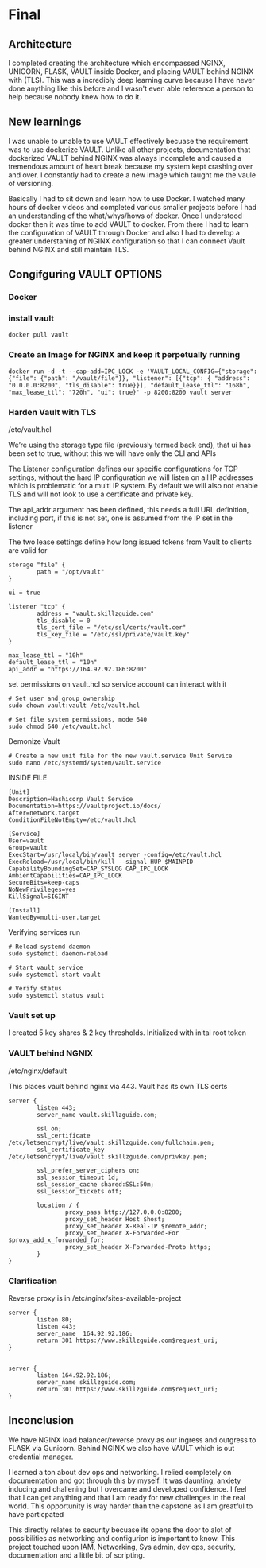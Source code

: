 # Final 

## Architecture

<p>
 I completed creating the architecture which encompassed NGINX, UNICORN, FLASK, VAULT inside Docker, and placing VAULT behind NGINX with (TLS). This was a incredibly deep learning curve because I have never done anything like this before and I wasn't even able reference a person to help because nobody knew how to do it. 
</p>

## New learnings
<p>
I was unable to unable to use VAULT effectively becuase the requirement was to use dockerize VAULT. Unlike all other projects, documentation that dockerized VAULT behind NGINX was always incomplete and caused a tremendous amount of heart break because my system kept crashing over and over. I constantly had to create a new image which taught me the vaule of versioning.
</p>

<p>
Basically I had to sit down and learn how to use Docker. I watched many hours of docker videos and completed various smaller projects before I had an understanding of the what/whys/hows of docker. Once I understood docker then it was time to add VAULT to docker. From there I had to learn the configuration of VAULT through Docker and also I had to develop a greater understaning of NGINX configuration so that I can connect Vault behind NGINX and still maintain TLS. 
</p>

## Congifguring VAULT OPTIONS

### Docker

### install vault
 ```
 docker pull vault
 ```
 ### Create an Image for NGINX and keep it perpetually running
 
```
docker run -d -t --cap-add=IPC_LOCK -e 'VAULT_LOCAL_CONFIG={"storage": {"file": {"path": "/vault/file"}}, "listener": [{"tcp": { "address": "0.0.0.0:8200", "tls_disable": true}}], "default_lease_ttl": "168h", "max_lease_ttl": "720h", "ui": true}' -p 8200:8200 vault server
```

### Harden Vault with TLS

<p>
/etc/vault.hcl

We’re using the storage type file (previously termed back end), that ui has been set to true, without this we will have only the CLI and APIs

The Listener configuration defines our specific configurations for TCP settings, without the hard IP configuration we will listen on all IP addresses which is problematic for a multi IP system. By default we will also not enable TLS and will not look to use a certificate and private key.

The api_addr argument has been defined, this needs a full URL definition, including port, if this is not set, one is assumed from the IP set in the listener

The two lease settings define how long issued tokens from Vault to clients are valid for
</p>

```
storage "file" {
        path = "/opt/vault"
}

ui = true

listener "tcp" {
        address = "vault.skillzguide.com"
        tls_disable = 0
        tls_cert_file = "/etc/ssl/certs/vault.cer"
        tls_key_file = "/etc/ssl/private/vault.key"
}

max_lease_ttl = "10h"
default_lease_ttl = "10h"
api_addr = "https://164.92.92.186:8200"

```

<p>
set permissions on vault.hcl so service account can interact with it
</p>

```
# Set user and group ownership
sudo chown vault:vault /etc/vault.hcl

# Set file system permissions, mode 640
sudo chmod 640 /etc/vault.hcl

```

<p>
Demonize Vault
</p>

```
# Create a new unit file for the new vault.service Unit Service
sudo nano /etc/systemd/system/vault.service
```
<p> INSIDE FILE</p>

```
[Unit]
Description=Hashicorp Vault Service
Documentation=https://vaultproject.io/docs/
After=network.target
ConditionFileNotEmpty=/etc/vault.hcl

[Service]
User=vault
Group=vault
ExecStart=/usr/local/bin/vault server -config=/etc/vault.hcl
ExecReload=/usr/local/bin/kill --signal HUP $MAINPID
CapabilityBoundingSet=CAP_SYSLOG CAP_IPC_LOCK
AmbientCapabilities=CAP_IPC_LOCK
SecureBits=keep-caps
NoNewPrivileges=yes
KillSignal=SIGINT

[Install]
WantedBy=multi-user.target
```
<p> Verifying services run </p>

```
# Reload systemd daemon
sudo systemctl daemon-reload

# Start vault service
sudo systemctl start vault

# Verify status
sudo systemctl status vault

```

### Vault set up

<p> I created 5 key shares & 2 key thresholds. Initialized with inital root token </p>

### VAULT behind NGNIX
<p> /etc/nginx/default </p>

<p> 
This places vault behind nginx via 443. Vault has its own TLS certs
</p>

```
server {
        listen 443;
        server_name vault.skillzguide.com;

        ssl on;
        ssl_certificate /etc/letsencrypt/live/vault.skillzguide.com/fullchain.pem;
        ssl_certificate_key /etc/letsencrypt/live/vault.skillzguide.com/privkey.pem;

        ssl_prefer_server_ciphers on;
        ssl_session_timeout 1d;
        ssl_session_cache shared:SSL:50m;
        ssl_session_tickets off;

        location / {
                proxy_pass http://127.0.0.0:8200;
                proxy_set_header Host $host;
                proxy_set_header X-Real-IP $remote_addr;
                proxy_set_header X-Forwarded-For $proxy_add_x_forwarded_for;
                proxy_set_header X-Forwarded-Proto https;
        }
}
```

### Clarification 

<p> Reverse proxy is in /etc/nginx/sites-available-project
</p>

```
server {
        listen 80;
        listen 443;
        server_name  164.92.92.186;
        return 301 https://www.skillzguide.com$request_uri;
}


server {
        listen 164.92.92.186;
        server_name skillzguide.com;
        return 301 https://www.skillzguide.com$request_uri;
}

```

## Inconclusion

<p> We have NGINX load balancer/reverse proxy as our ingress and outgress to FLASK via Gunicorn. Behind NGINX we also have VAULT which is out credential manager.
</p>

<p> I learned a ton about dev ops and networking. I relied completely on documentation and got through this by myself. It was daunting, anxiety inducing and challening but I overcame and developed confidence. I feel that I can get anything and that I am ready for new challenges in the real world. This opportunity is way harder than the capstone as I am greatful to have particpated </p>

<p>
This directly relates to security becuase its opens the door to alot of possibilities as networking and configurion is important to know. This project touched upon IAM, Networking, Sys admin, dev ops, security, documentation and a little bit of scripting.
</p>

